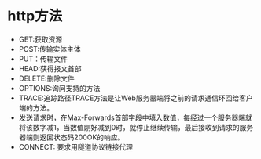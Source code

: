 # http方法

* GET:获取资源
* POST:传输实体主体
* PUT：传输文件
* HEAD:获得报文首部
* DELETE:删除文件
* OPTIONS:询问支持的方法
* TRACE:追踪路径TRACE方法是让Web服务器端将之前的请求通信环回给客户端的方法。
* 发送请求时，在Max-Forwards首部字段中填入数值，每经过一个服务器端就将该数字减1，当数值刚好减到0时，就停止继续传输，最后接收到请求的服务器端则返回状态码200OK的响应。
* CONNECT: 要求用隧道协议链接代理


